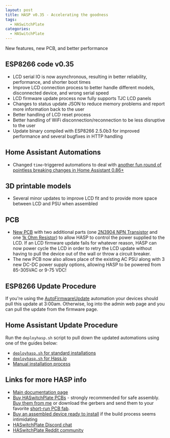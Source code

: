 ```yaml
---
layout: post
title: HASP v0.35 - Accelerating the goodness
tags: 
  - HASwitchPlate
categories:
  - HASwitchPlate
---
```


New features, new PCB, and better performance

## ESP8266 code v0.35

* LCD serial IO is now asynchronous, resulting in better reliability, performance, and shorter boot times
* Improve LCD connection process to better handle different models, disconnected device, and wrong serial speed
* LCD firmware update process now fully supports TJC LCD panels
* Changes to status update JSON to reduce memory problems and report more information back to the user
* Better handling of LCD reset process
* Better handling of WiFi disconnection/reconnection to be less disruptive to the user
* Update binary compiled with ESP8266 2.5.0b3 for improved performance and several bugfixes in HTTP handling

## Home Assistant Automations

* Changed `time`\-triggered automations to deal with [another fun round of pointless breaking changes in Home Assistant 0.86+](https://www.home-assistant.io/blog/2019/01/23/release-86/#noteworthy-breaking-changes)

## 3D printable models

* Several minor updates to improve LCD fit and to provide more space between LCD and PSU when assembled

## PCB

* [New PCB](https://github.com/aderusha/HASwitchPlate/tree/master/PCB) with two additional parts (one [2N3904 NPN Transistor](https://amzn.to/2TBCBFH) and one [1k Ohm Resistor](https://amzn.to/2t7UFvF)) to allow HASP to control the power supplied to the LCD.  If an LCD firmware update fails for whatever reason, HASP can now power cycle the LCD in order to retry the LCD update without having to pull the device out of the wall or throw a circuit breaker.
* The new PCB now also allows place of the existing AC PSU along with 3 new DC-DC power supply options, allowing HASP to be powered from 85-305VAC or 9-75 VDC!

## ESP8266 Update Procedure

If you're using the [AutoFirmwareUpdate](https://github.com/aderusha/HASwitchPlate/blob/master/Home_Assistant/hasp-examples/plate01/hasp_plate01_00_autofirmwareupdate.yaml) automation your devices should pull this update at 3:00am.  Otherwise, log into the admin web page and you can pull the update from the firmware page.

## Home Assistant Update Procedure

Run the `deployhasp.sh` script to pull down the updated automations using one of the guides below:

* [`deployhasp.sh` for standard installations](https://github.com/aderusha/HASwitchPlate/blob/master/Documentation/05_Home_Assistant.md#automatic-home-assistant-installation)
* [`deployhasp.sh` for Hass.io](https://github.com/aderusha/HASwitchPlate/blob/master/Documentation/05_Home_Assistant.md#hassio)
* [Manual installation process](https://github.com/aderusha/HASwitchPlate/blob/master/Documentation/05_Home_Assistant.md#manual-home-assistant-installation)

## Links for more HASP info

* [Main documentation page](https://github.com/aderusha/HASwitchPlate/tree/master/Documentation)
* [Buy HASwitchPlate PCBs](https://www.tindie.com/products/luma/ha-switchplate-hasp-pcb/) \- strongly recommended for safe assembly.  [Buy them from me](https://www.tindie.com/products/luma/ha-switchplate-hasp-pcb/) or download the gerbers and send them to your favorite [short-run PCB fab](http://www.allpcb.com/setinvite.aspx?inviteid=34099&url=https://www.allpcb.com/).
* [Buy an assembled device ready to install](https://www.tindie.com/products/luma/ha-switchplate-hasp-single-wide-assembled/) if the build process seems intimidating
* [HASwitchPlate Discord chat](https://discord.gg/tnBsMw4)
* [HASwitchPlate Reddit community](https://www.reddit.com/r/HASwitchPlate)